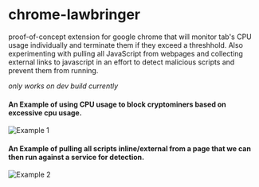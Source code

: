 # chrome-lawbringer
proof-of-concept extension for google chrome that will monitor tab's CPU usage individually and terminate them if they exceed a threshhold. Also experimenting with pulling all JavaScript from webpages and collecting external links to javascript in an effort to detect malicious scripts and prevent them from running.

*only works on dev build currently*

#### An Example of using CPU usage to block cryptominers based on excessive cpu usage.
![Example 1](https://i.imgur.com/VwpbG2E.png)

#### An Example of pulling all scripts inline/external from a page that we can then run against a service for detection.
![Example 2](https://i.imgur.com/uOlKBq3.png)
